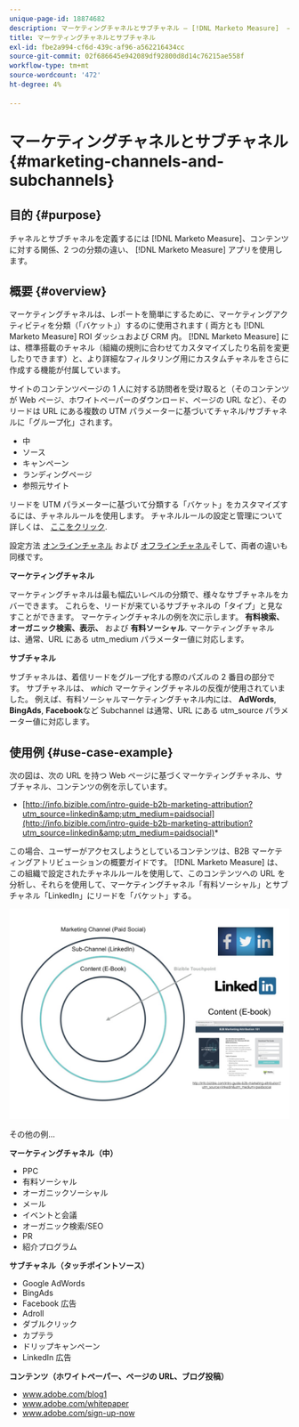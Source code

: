 ```yaml
---
unique-page-id: 18874682
description: マーケティングチャネルとサブチャネル — [!DNL Marketo Measure]  — 製品ドキュメント
title: マーケティングチャネルとサブチャネル
exl-id: fbe2a994-cf6d-439c-af96-a562216434cc
source-git-commit: 02f686645e942089df92800d8d14c76215ae558f
workflow-type: tm+mt
source-wordcount: '472'
ht-degree: 4%

---
```


# マーケティングチャネルとサブチャネル {#marketing-channels-and-subchannels}

## 目的 {#purpose}

チャネルとサブチャネルを定義するには [!DNL Marketo Measure]、コンテンツに対する関係、2 つの分類の違い、 [!DNL Marketo Measure] アプリを使用します。

## 概要 {#overview}

マーケティングチャネルは、レポートを簡単にするために、マーケティングアクティビティを分類（「バケット」）するのに使用されます ( 両方とも [!DNL Marketo Measure] ROI ダッシュおよび CRM 内。 [!DNL Marketo Measure] には、標準搭載のチャネル（組織の規則に合わせてカスタマイズしたり名前を変更したりできます）と、より詳細なフィルタリング用にカスタムチャネルをさらに作成する機能が付属しています。

サイトのコンテンツページの 1 人に対する訪問者を受け取ると（そのコンテンツが Web ページ、ホワイトペーパーのダウンロード、ページの URL など）、そのリードは URL にある複数の UTM パラメーターに基づいてチャネル/サブチャネルに「グループ化」されます。

* 中
* ソース
* キャンペーン
* ランディングページ
* 参照元サイト

リードを UTM パラメーターに基づいて分類する「バケット」をカスタマイズするには、チャネルルールを使用します。 チャネルルールの設定と管理について詳しくは、 [ここをクリック](/help/channel-tracking-and-setup/online-channels/online-custom-channel-setup.md).

設定方法 [オンラインチャネル](/help/channel-tracking-and-setup/online-channels/online-custom-channel-setup.md) および [オフラインチャネル](/help/channel-tracking-and-setup/offline-channels/offline-custom-channel-setup.md)そして、両者の違いも同様です。

**マーケティングチャネル**

マーケティングチャネルは最も幅広いレベルの分類で、様々なサブチャネルをカバーできます。 これらを、リードが来ているサブチャネルの「タイプ」と見なすことができます。 マーケティングチャネルの例を次に示します。 **有料検索、オーガニック検索、表示、** および **有料ソーシャル**. マーケティングチャネルは、通常、URL にある utm_medium パラメーター値に対応します。

**サブチャネル**

サブチャネルは、着信リードをグループ化する際のパズルの 2 番目の部分です。 サブチャネルは、 _which_ マーケティングチャネルの反復が使用されていました。 例えば、有料ソーシャルマーケティングチャネル内には、 **AdWords**, **BingAds**, **Facebook**&#x200B;など Subchannel は通常、URL にある utm_source パラメーター値に対応します。

## 使用例 {#use-case-example}

次の図は、次の URL を持つ Web ページに基づくマーケティングチャネル、サブチャネル、コンテンツの例を示しています。

* [http://info.bizible.com/intro-guide-b2b-marketing-attribution?utm_source=linkedin&amp;utm_medium=paidsocial](http://info.bizible.com/intro-guide-b2b-marketing-attribution?utm_source=linkedin&amp;utm_medium=paidsocial)*

この場合、ユーザーがアクセスしようとしているコンテンツは、B2B マーケティングアトリビューションの概要ガイドです。 [!DNL Marketo Measure] は、この組織で設定されたチャネルルールを使用して、このコンテンツへの URL を分析し、それらを使用して、マーケティングチャネル「有料ソーシャル」とサブチャネル「LinkedIn」にリードを「バケット」する。

![](assets/1.jpg)

その他の例…

**マーケティングチャネル（中）**

* PPC
* 有料ソーシャル
* オーガニックソーシャル
* メール
* イベントと会議
* オーガニック検索/SEO
* PR
* 紹介プログラム

**サブチャネル（タッチポイントソース）**

* Google AdWords
* BingAds
* Facebook 広告
* Adroll
* ダブルクリック
* カプテラ
* ドリップキャンペーン
* LinkedIn 広告

**コンテンツ（ホワイトペーパー、ページの URL、ブログ投稿）**

* www.adobe.com/blog1
* www.adobe.com/whitepaper
* www.adobe.com/sign-up-now
